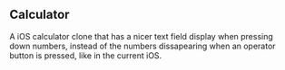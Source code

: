 ## Calculator
A iOS calculator clone that has a nicer text field display when pressing down numbers, 
instead of the numbers dissapearing when an operator button is pressed, like in 
the current iOS.

